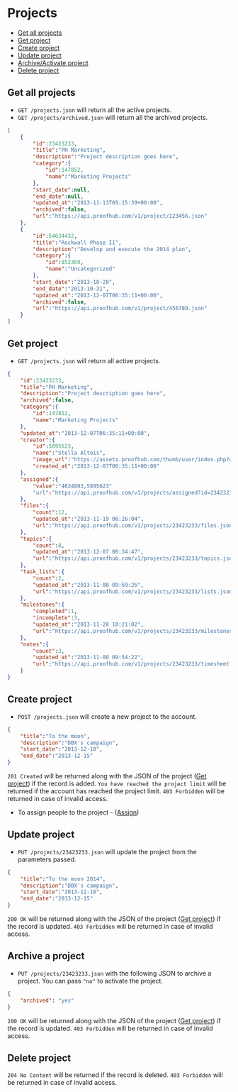 Projects
====================

* [Get all projects](#get-all-projects)
* [Get project](#get-project)
* [Create project](#create-project)
* [Update project](#update-project)
* [Archive/Activate project](#archiveactivate-project)
* [Delete project](#delete-project)

Get all projects
----------------

* `GET /projects.json` will return all the active projects.
* `GET /projects/archived.json` will return all the archived projects.

```json
[
	{
		"id":23423233,
		"title":"PH Marketing",
		"description":"Project description goes here",
		"category":{
			"id":147852,
			"name":"Marketing Projects"
		},
		"start_date":null,
		"end_date":null,
		"updated_at":"2013-11-13T05:15:39+00:00",
		"archived":false,
		"url":"https://api.proofhub.com/v1/project/123456.json"
	},
	{
		"id":54634432,
		"title":"Rockwall Phase II",
		"description":"Develop and execute the 2014 plan",
		"category":{
			"id":852369,
			"name":"Uncategorized"
		},
		"start_date":"2013-10-28",
		"end_date":"2013-10-31",
		"updated_at":"2013-12-07T06:35:11+00:00",
		"archived":false,
		"url":"https://api.proofhub.com/v1/project/456789.json"
	}
]
```

Get project
----------------

* `GET /projects.json` will return all active projects.

```json
{
	"id":23423233,
	"title":"PH Marketing",
	"description":"Project description goes here",
	"archived":false,
	"category":{
		"id":147852,
		"name":"Marketing Projects"
	},
	"updated_at":"2013-12-07T06:35:11+00:00",
	"creator":{
		"id":5895623,
		"name":"Stella Altois",
		"image_url":"https://assets.proofhub.com/thumb/user/index.php?width=80&height=80&cropratio=1:1&image=123456/812b4ba287f5ee0bc9d43bbf5bbe87fb1370073119.jpg",
		"created_at":"2013-12-07T06:35:11+00:00"
	},
	"assigned":{
		"value":"4634893,5895623"
		"url":"https://api.proofhub.com/v1/projects/assigned?id=23423233"
	},
	"files":{
		"count":12,
		"updated_at":"2013-11-19 06:26:04",
		"url":"https://api.proofhub.com/v1/projects/23423233/files.json"
	},
	"topics":{
		"count":8,
		"updated_at":"2013-12-07 06:34:47",
		"url":"https://api.proofhub.com/v1/projects/23423233/topics.json"
	},
	"task_lists":{
		"count":2,
		"updated_at":"2013-11-08 09:59:26",
		"url":"https://api.proofhub.com/v1/projects/23423233/lists.json"
	},
	"milestones":{
		"completed":1,
		"incomplete":3,
		"updated_at":"2013-11-28 10:21:02",
		"url":"https://api.proofhub.com/v1/projects/23423233/milestones.json"
	},
	"notes":{
		"count":3,
		"updated_at":"2013-11-08 09:54:22",
		"url":"https://api.proofhub.com/v1/projects/23423233/timesheet.json"
	}
}
```
Create project
----------------

* `POST /projects.json` will create a new project to the account.

```json
{
	"title":"To the moon",
	"description":"DBX's campaign",
	"start_date":"2013-12-10",
	"end_date":"2013-12-15"
}
```

`201 Created` will be returned along with the JSON of the project ([Get project](#get-project)) if the record is added. `You have reached the project limit` will be returned if the account has reached the project limit. `403 Forbidden` will be returned in case of invalid access.

* To assign people to the project - ([Assign](https://github.com/SDPLabs/proofhub-api/blob/master/sections/assign.md#assign-people-to-a-project))

Update project
----------------

* `PUT /projects/23423233.json` will  update the project from the parameters passed.

```json
{
	"title":"To the moon 2014",
	"description":"DBX's campaign",
	"start_date":"2013-12-10",
	"end_date":"2013-12-15"
}
```
`200 OK` will be returned along with the JSON of the project ([Get project](#get-project)) if the record is updated. `403 Forbidden` will be returned in case of invalid access.

Archive a project
------------------

* `PUT /projects/23423233.json` with the following JSON to archive a project. You can pass `"no"` to activate the project.

```json
{
  	"archived": "yes"
}
```

`200 OK` will be returned along with the JSON of the project ([Get project](#get-project)) if the record is updated. `403 Forbidden` will be returned in case of invalid access.

Delete project
----------------

`204 No Content` will be returned if the record is deleted. `403 Forbidden` will be returned in case of invalid access.
